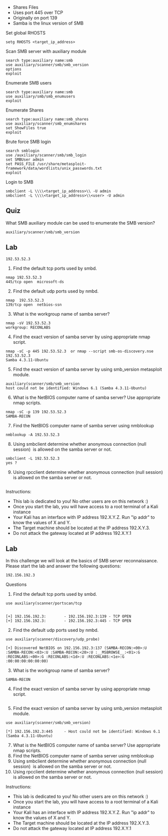 - Shares Files
- Uses port 445 over TCP
- Originally on port 139
- Samba is the linux version of SMB

Set global RHOSTS
```
setg RHOSTS <target_ip_address>
```

Scan SMB server with auxiliary module
```
search type:auxiliary name:smb
use auxiliary/scanner/smb/smb_version
options
exploit
```

Enumerate SMB users
```
search type:auxiliary name:smb
use auxiliary/smb/smb_enumusers
exploit
```

Enumerate Shares
```
search type:auxiliary name:smb_shares
use auxiliary/scanner/smb_enumshares
set ShowFiles true
exploit
```

Brute force SMB login
```
search smblogin
use /auxiliary/scanner/smb/smb_login
set SMBUser admin
set PASS_FILE /usr/share/metasploit-framework/data/wordlists/unix_passwords.txt
exploit
```

Login to SMB 
```
smbclient -L \\\\<target_ip_address>\\ -U admin 
smbclient -L \\\\<target_ip_address>\\<user> -U admin 
```

## Quiz

What SMB auxiliary module can be used to enumerate the SMB version?

	auxiliary/scanner/smb/smb_version
## Lab

```
192.53.52.3
```

1. Find the default tcp ports used by smbd.
```
nmap 192.53.52.3
445/tcp open  microsoft-ds   
```
   
2. Find the default udp ports used by nmbd.
```
nmap  192.53.52.3
139/tcp open  netbios-ssn
```
   
3. What is the workgroup name of samba server?
```
nmap -sV 192.53.52.3
workgroup: RECONLABS
```
   
4. Find the exact version of samba server by using appropriate nmap script.
```
nmap -sC -p 445 192.53.52.3  or nmap --script smb-os-discovery.nse  192.53.52.3
Samba 4.3.11-Ubuntu
```
   
5. Find the exact version of samba server by using smb_version metasploit module.
```
auxiliary(scanner/smb/smb_version
host could not be identified: Windows 6.1 (Samba 4.3.11-Ubuntu)
```   
   
6. What is the NetBIOS computer name of samba server? Use appropriate nmap scripts.
```
nmap -sC -p 139 192.53.52.3
SAMBA-RECON
```  
   
7. Find the NetBIOS computer name of samba server using nmblookup
```
nmblookup -A 192.53.52.3  
```   
   
8. Using smbclient determine whether anonymous connection (null session)  is allowed on the samba server or not.
```
smbclient -L 192.53.52.3
yes ? 
```   
   
9. Using rpcclient determine whether anonymous connection (null session) is allowed on the samba server or not.
```

```   
   

Instructions: 

- This lab is dedicated to you! No other users are on this network :)
- Once you start the lab, you will have access to a root terminal of a Kali instance
- Your Kali has an interface with IP address 192.X.Y.Z. Run "ip addr" to know the values of X and Y.
- The Target machine should be located at the IP address 192.X.Y.3.
- Do not attack the gateway located at IP address 192.X.Y.1

## Lab 

In this challenge we will look at the basics of SMB server reconnaissance. Please start the lab and answer the following questions:

```
192.156.192.3
```

Questions

1. Find the default tcp ports used by smbd.

```
use auxiliary(scanner/portscan/tcp


[+] 192.156.192.3:        - 192.156.192.3:139 - TCP OPEN
[+] 192.156.192.3:        - 192.156.192.3:445 - TCP OPEN
```

2. Find the default udp ports used by nmbd.
```
use auxiliary(scanner/discovery/udp_probe)

[+] Discovered NetBIOS on 192.156.192.3:137 (SAMBA-RECON:<00>:U :SAMBA-RECON:<03>:U :SAMBA-RECON:<20>:U :__MSBROWSE__:<01>:G :RECONLABS:<00>:G :RECONLABS:<1d>:U :RECONLABS:<1e>:G :00:00:00:00:00:00)
```   
   
3. What is the workgroup name of samba server?

```
SAMBA-RECON
```   
   
4. Find the exact version of samba server by using appropriate nmap script.

```

```   
   
5. Find the exact version of samba server by using smb_version metasploit module.

```
use auxiliary(scanner/smb/smb_version) 

[*] 192.156.192.3:445     - Host could not be identified: Windows 6.1 (Samba 4.3.11-Ubuntu)
```
7. What is the NetBIOS computer name of samba server? Use appropriate nmap scripts.
8. Find the NetBIOS computer name of samba server using nmblookup
9. Using smbclient determine whether anonymous connection (null session)  is allowed on the samba server or not.
10. Using rpcclient determine whether anonymous connection (null session) is allowed on the samba server or not.

Instructions: 

- This lab is dedicated to you! No other users are on this network :)
- Once you start the lab, you will have access to a root terminal of a Kali instance
- Your Kali has an interface with IP address 192.X.Y.Z. Run "ip addr" to know the values of X and Y.
- The Target machine should be located at the IP address 192.X.Y.3.
- Do not attack the gateway located at IP address 192.X.Y.1